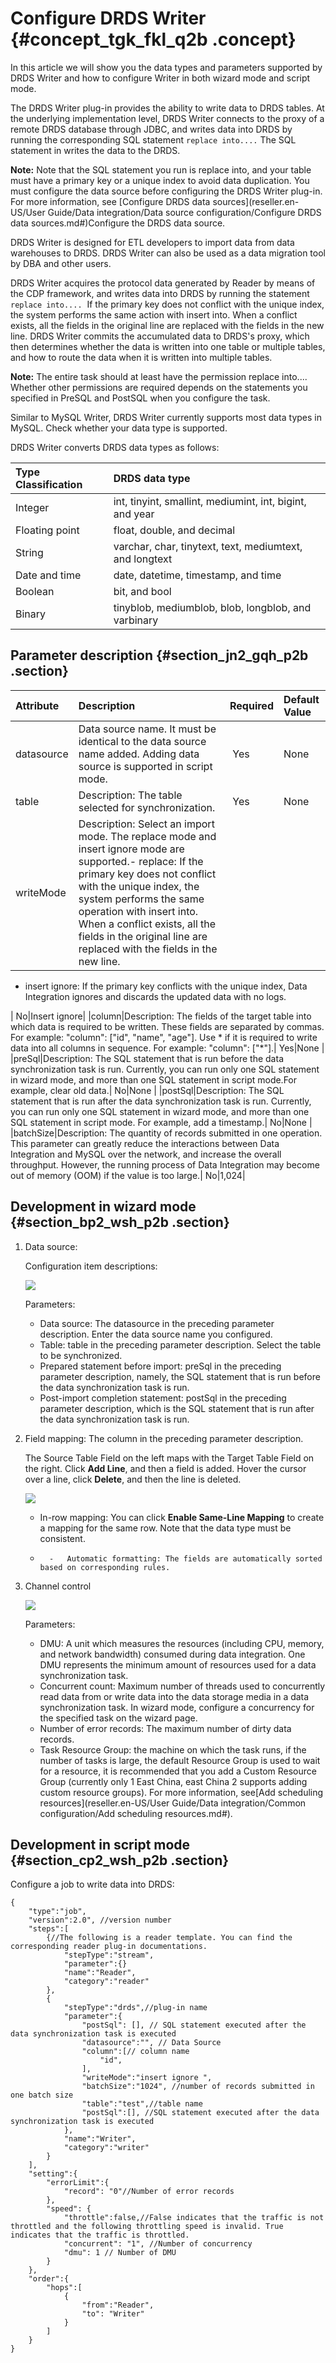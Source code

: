 # Configure DRDS Writer {#concept_tgk_fkl_q2b .concept}

In this article we will show you the data types and parameters supported by DRDS Writer and how to configure Writer in both wizard mode and script mode.

The DRDS Writer plug-in provides the ability to write data to DRDS tables. At the underlying implementation level, DRDS Writer connects to the proxy of a remote DRDS database through JDBC, and writes data into DRDS by running the corresponding SQL statement `replace into....` The SQL statement in writes the data to the DRDS.

**Note:** Note that the SQL statement you run is replace into, and your table must have a primary key or a unique index to avoid data duplication. You must configure the data source before configuring the DRDS Writer plug-in. For more information, see [Configure DRDS data sources](reseller.en-US/User Guide/Data integration/Data source configuration/Configure DRDS data sources.md#)Configure the DRDS data source.

DRDS Writer is designed for ETL developers to import data from data warehouses to DRDS. DRDS Writer can also be used as a data migration tool by DBA and other users.

DRDS Writer acquires the protocol data generated by Reader by means of the CDP framework, and writes data into DRDS by running the statement `replace into....`  If the primary key does not conflict with the unique index, the system performs the same action with insert into. When a conflict exists, all the fields in the original line are replaced with the fields in the new line. DRDS Writer commits the accumulated data to DRDS's proxy, which then determines whether the data is written into one table or multiple tables, and how to route the data when it is written into multiple tables.

**Note:** The entire task should at least have the permission replace into....  Whether other permissions are required depends on the statements you specified in PreSQL and PostSQL when you configure the task.

Similar to MySQL Writer, DRDS Writer currently supports most data types in MySQL. Check whether your data type is supported.

DRDS Writer converts DRDS data types as follows:

|Type Classification|DRDS data type|
|:------------------|:-------------|
|Integer|int, tinyint, smallint, mediumint, int, bigint, and year|
|Floating point|float, double, and decimal|
|String|varchar, char, tinytext, text, mediumtext, and longtext|
|Date and time|date, datetime, timestamp, and time|
|Boolean|bit, and bool|
|Binary|tinyblob, mediumblob, blob, longblob, and varbinary|

## Parameter description​ {#section_jn2_gqh_p2b .section}

|Attribute|Description|Required|Default Value|
|:--------|:----------|:-------|:------------|
|datasource|Data source name. It must be identical to the data source name added. Adding data source is supported in script mode.| Yes|None|
|table|Description: The table selected for synchronization.| Yes|None|
|writeMode|Description: Select an import mode. The replace mode and insert ignore mode are supported.-   replace: If the primary key does not conflict with the unique index, the system performs the same operation with insert into.  When a conflict exists, all the fields in the original line are replaced with the fields in the new line.
-   insert ignore: If the primary key conflicts with the unique index, Data Integration ignores and discards the updated data with no logs.

| No|Insert ignore|
|column|Description: The fields of the target table into which data is required to be written. These fields are separated by commas. For example: "column": \["id", "name", "age"\]. Use \* if it is required to write data into all columns in sequence. For example: "column": \["\*"\].| Yes|None |
|preSql|Description: The SQL statement that is run before the data synchronization task is run. Currently, you can run only one SQL statement in wizard mode, and more than one SQL statement in script mode.For example, clear old data.| No|None |
|postSql|Description: The SQL statement that is run after the data synchronization task is run. Currently, you can run only one SQL statement in wizard mode, and more than one SQL statement in script mode. For example, add a timestamp.| No|None |
|batchSize|Description: The quantity of records submitted in one operation. This parameter can greatly reduce the interactions between Data Integration and MySQL over the network, and increase the overall throughput. However, the running process of Data Integration may become out of memory \(OOM\) if the value is too large.| No|1,024|

## Development in wizard mode {#section_bp2_wsh_p2b .section}

1.  Data source: 

    Configuration item descriptions:

    ![](http://static-aliyun-doc.oss-cn-hangzhou.aliyuncs.com/assets/img/16242/15411401958013_en-US.png)

    Parameters:

    -   Data source: The datasource in the preceding parameter description. Enter the data source name you configured.
    -   Table: table in the preceding parameter description. Select the table to be synchronized.
    -   Prepared statement before import: preSql in the preceding parameter description, namely, the SQL statement that is run before the data synchronization task is run.
    -   Post-import completion statement: postSql in the preceding parameter description, which is the SQL statement that is run after the data synchronization task is run.
2.  Field mapping: The column in the preceding parameter description.

    The Source Table Field on the left maps with the Target Table Field on the right. Click **Add Line**, and then a field is added. Hover the cursor over a line, click **Delete**, and then the line is deleted.

    ![](http://static-aliyun-doc.oss-cn-hangzhou.aliyuncs.com/assets/img/16242/15411401958014_en-US.png)

    -   In-row mapping: You can click **Enable Same-Line Mapping** to create a mapping for the same row. Note that the data type must be consistent.
    -       -   Automatic formatting: The fields are automatically sorted based on corresponding rules.
3.  Channel control

    ![](http://static-aliyun-doc.oss-cn-hangzhou.aliyuncs.com/assets/img/16221/15411401957675_en-US.png)

    Parameters:

    -   DMU: A unit which measures the resources \(including CPU, memory, and network bandwidth\) consumed during data integration. One DMU represents the minimum amount of resources used for a data synchronization task.
    -   Concurrent count: Maximum number of threads used to concurrently read data from or write data into the data storage media in a data synchronization task. In wizard mode, configure a concurrency for the specified task on the wizard page.
    -   Number of error records: The maximum number of dirty data records.
    -   Task Resource Group: the machine on which the task runs, if the number of tasks is large, the default Resource Group is used to wait for a resource, it is recommended that you add a Custom Resource Group \(currently only 1 East China, east China 2 supports adding custom resource groups\). For more information, see[Add scheduling resources](reseller.en-US/User Guide/Data integration/Common configuration/Add scheduling resources.md#).

## Development in script mode {#section_cp2_wsh_p2b .section}

Configure a job to write data into DRDS:

```
{
    "type":"job",
    "version":2.0", //version number
    "steps":[
        {//The following is a reader template. You can find the corresponding reader plug-in documentations.
            "stepType":"stream",
            "parameter":{}
            "name":"Reader",
            "category":"reader"
        },
        {
            "stepType":"drds",//plug-in name
            "parameter":{
                "postSql": [], // SQL statement executed after the data synchronization task is executed
                "datasource":"", // Data Source
                "column":[// column name
                    "id",
                ],
                "writeMode":"insert ignore ",
                "batchSize":"1024", //number of records submitted in one batch size
                "table":"test",//table name
                "postSql":[], //SQL statement executed after the data synchronization task is executed
            },
            "name":"Writer",
            "category":"writer"
        }
    ],
    "setting":{
        "errorLimit":{
            "record": "0"//Number of error records
        },
        "speed": {
            "throttle":false,//False indicates that the traffic is not throttled and the following throttling speed is invalid. True indicates that the traffic is throttled.
            "concurrent": "1", //Number of concurrency
            "dmu": 1 // Number of DMU
        }
    },
    "order":{
        "hops":[
            {
                "from":"Reader",
                "to": "Writer"
            }
        ]
    }
}
```

